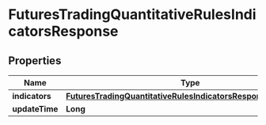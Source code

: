 

# FuturesTradingQuantitativeRulesIndicatorsResponse


## Properties

| Name | Type | Description | Notes |
|------------ | ------------- | ------------- | -------------|
|**indicators** | [**FuturesTradingQuantitativeRulesIndicatorsResponse2Indicators**](FuturesTradingQuantitativeRulesIndicatorsResponse2Indicators.md) |  |  [optional] |
|**updateTime** | **Long** |  |  [optional] |



